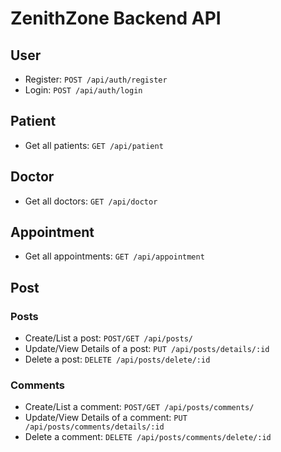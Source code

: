 # ZenithZone Backend API

## User
- Register: `POST /api/auth/register`
- Login: `POST /api/auth/login`

## Patient
- Get all patients: `GET /api/patient`

## Doctor
- Get all doctors: `GET /api/doctor`

## Appointment
- Get all appointments: `GET /api/appointment`

## Post
### Posts
- Create/List a post: `POST/GET /api/posts/`
- Update/View Details of a post: `PUT /api/posts/details/:id`
- Delete a post: `DELETE /api/posts/delete/:id`

### Comments
- Create/List a comment: `POST/GET /api/posts/comments/`
- Update/View Details of a comment: `PUT /api/posts/comments/details/:id`
- Delete a comment: `DELETE /api/posts/comments/delete/:id`